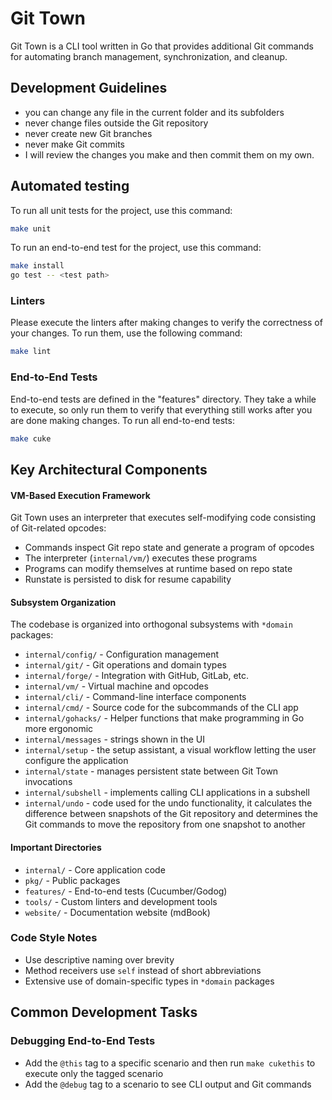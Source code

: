 # Git Town

Git Town is a CLI tool written in Go that provides additional Git commands for
automating branch management, synchronization, and cleanup.

## Development Guidelines

- you can change any file in the current folder and its subfolders
- never change files outside the Git repository
- never create new Git branches
- never make Git commits
- I will review the changes you make and then commit them on my own.

## Automated testing

To run all unit tests for the project, use this command:

```bash
make unit
```

To run an end-to-end test for the project, use this command:

```bash
make install
go test -- <test path>
```

### Linters

Please execute the linters after making changes to verify the correctness of
your changes. To run them, use the following command:

```bash
make lint
```

### End-to-End Tests

End-to-end tests are defined in the "features" directory. They take a while to
execute, so only run them to verify that everything still works after you are
done making changes. To run all end-to-end tests:

```bash
make cuke
```

## Key Architectural Components

#### VM-Based Execution Framework

Git Town uses an interpreter that executes self-modifying code consisting of
Git-related opcodes:

- Commands inspect Git repo state and generate a program of opcodes
- The interpreter (`internal/vm/`) executes these programs
- Programs can modify themselves at runtime based on repo state
- Runstate is persisted to disk for resume capability

#### Subsystem Organization

The codebase is organized into orthogonal subsystems with `*domain` packages:

- `internal/config/` - Configuration management
- `internal/git/` - Git operations and domain types
- `internal/forge/` - Integration with GitHub, GitLab, etc.
- `internal/vm/` - Virtual machine and opcodes
- `internal/cli/` - Command-line interface components
- `internal/cmd/` - Source code for the subcommands of the CLI app
- `internal/gohacks/` - Helper functions that make programming in Go more
  ergonomic
- `internal/messages` - strings shown in the UI
- `internal/setup` - the setup assistant, a visual workflow letting the user
  configure the application
- `internal/state` - manages persistent state between Git Town invocations
- `internal/subshell` - implements calling CLI applications in a subshell
- `internal/undo` - code used for the undo functionality, it calculates the
  difference between snapshots of the Git repository and determines the Git
  commands to move the repository from one snapshot to another

#### Important Directories

- `internal/` - Core application code
- `pkg/` - Public packages
- `features/` - End-to-end tests (Cucumber/Godog)
- `tools/` - Custom linters and development tools
- `website/` - Documentation website (mdBook)

### Code Style Notes

- Use descriptive naming over brevity
- Method receivers use `self` instead of short abbreviations
- Extensive use of domain-specific types in `*domain` packages

## Common Development Tasks

### Debugging End-to-End Tests

- Add the `@this` tag to a specific scenario and then run `make cukethis` to
  execute only the tagged scenario
- Add the `@debug` tag to a scenario to see CLI output and Git commands
